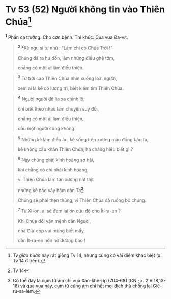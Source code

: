 # Tv 53 (52) Người không tin vào Thiên Chúa[^1]
<sup><b>1</b></sup> Phần ca trưởng. Cho cơn bệnh. Thi khúc. Của vua Đa-vít.


> <sup><b>2</b></sup> [^1*]Kẻ ngu si tự nhủ : “Làm chi có Chúa Trời !”
> 
> Chúng đã ra hư đốn, làm những điều ghê tởm,
> 
> chẳng có một ai làm điều thiện.
>


> <sup><b>3</b></sup> Từ trời cao Thiên Chúa nhìn xuống loài người,
> 
> xem ai là kẻ có lương tri, biết kiếm tìm Thiên Chúa.
>


> <sup><b>4</b></sup> Người người đã lìa xa chính lộ,
> 
> chỉ biết theo nhau làm chuyện suy đồi,
> 
> chẳng có một ai làm điều thiện,
> 
> dẫu một người cũng không.
>


> <sup><b>5</b></sup> Những kẻ làm điều ác, kẻ sống trên xương máu đồng bào ta,
> 
> kẻ không cầu khẩn Thiên Chúa, há chẳng hiểu biết gì ?
>


> <sup><b>6</b></sup> Này chúng phải kinh hoàng sợ hãi,
> 
> khi chẳng có chi phải kinh hoàng,
> 
> vì Thiên Chúa làm tan xương nát thịt
> 
> những kẻ nào vây hãm dân Ta[^2].
> 
> Chúng sẽ phải thẹn thùng, vì Thiên Chúa đã ruồng bỏ chúng.
>


> <sup><b>7</b></sup> Từ Xi-on, ai sẽ đem lại ơn cứu độ cho Ít-ra-en ?
> 
> Khi Chúa đổi vận mệnh dân Người,
> 
> nhà Gia-cóp vui mừng biết mấy,
> 
> dân Ít-ra-en hớn hở dường bao !
>

[^1]: <i>Tv giáo huấn</i> này rất giống Tv 14, nhưng cũng có vài điểm khác biệt (x. Tv 14 ở trên).
[^2]: Có thể đây là cụm từ ám chỉ vua Xan-khê-ríp (704-681 tCN ; x. 2 V 18,13-16) và qua vua này, cụm từ cũng ám chỉ hết mọi địch thù chống lại Giê-ru-sa-lem.
[^1*]: Tv 14
